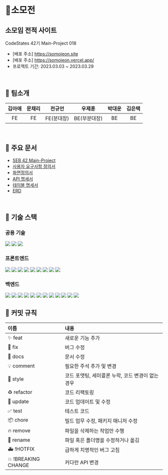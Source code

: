 # 🏸소모전

## 소모임 전적 사이트

CodeStates 42기 Main-Project 018
- [배포 주소] <https://somojeon.site>
- [배포 주소] <https://somojeon.vercel.app/>
- 프로젝트 기간: 2023.03.03 ~ 2023.03.29

<br>

## 📌 팀소개

|김아애|문채리|전규언|우제훈|박대운|김은택|
|:--:|:--:|:--:|:--:|:--:|:--:|
|FE|FE|FE(분대장)|BE(부분대장)|BE|BE|

<br>

## 📝 주요 문서 
- [SEB 42 Main-Project](https://docs.google.com/spreadsheets/d/1CMAWGTBZpK5lu5mcAM5pENINcDojGrjaHffPn1WD8bE/edit?pli=1#gid=1604535928)
- [사용자 요구사항 정의서](https://file.notion.so/f/s/5b75b4e6-2e24-496d-a01b-072a4f34a2e6/%E1%84%89%E1%85%A9%E1%84%86%E1%85%A9%E1%84%8C%E1%85%A5%E1%86%AB_%E1%84%89%E1%85%B3%E1%84%91%E1%85%B3%E1%84%85%E1%85%A6%E1%84%83%E1%85%B3_%E1%84%89%E1%85%B5%E1%84%90%E1%85%B3_-_%E1%84%89%E1%85%A1%E1%84%8B%E1%85%AD%E1%86%BC%E1%84%8C%E1%85%A1_%E1%84%8B%E1%85%AD%E1%84%80%E1%85%AE%E1%84%89%E1%85%A1%E1%84%92%E1%85%A1%E1%86%BC_%E1%84%8C%E1%85%A5%E1%86%BC%E1%84%8B%E1%85%B4%E1%84%89%E1%85%A5(%E1%84%8C%E1%85%A6%E1%84%8E%E1%85%AE%E1%86%AF%E1%84%8B%E1%85%AD%E1%86%BC).pdf?id=b2ff526d-322b-4aad-a329-610f6795b536&table=block&spaceId=82d63a72-8254-4cde-bf1e-b2597b7c099c&expirationTimestamp=1680183710871&signature=PauLxBXbsBHCRAvMbyR506NObStsH_F-WMaOzXp1IBQ&downloadName=%E1%84%89%E1%85%A9%E1%84%86%E1%85%A9%E1%84%8C%E1%85%A5%E1%86%AB+%E1%84%89%E1%85%B3%E1%84%91%E1%85%B3%E1%84%85%E1%85%A6%E1%84%83%E1%85%B3+%E1%84%89%E1%85%B5%E1%84%90%E1%85%B3+-+%E1%84%89%E1%85%A1%E1%84%8B%E1%85%AD%E1%86%BC%E1%84%8C%E1%85%A1+%E1%84%8B%E1%85%AD%E1%84%80%E1%85%AE%E1%84%89%E1%85%A1%E1%84%92%E1%85%A1%E1%86%BC+%E1%84%8C%E1%85%A5%E1%86%BC%E1%84%8B%E1%85%B4%E1%84%89%E1%85%A5%28%E1%84%8C%E1%85%A6%E1%84%8E%E1%85%AE%E1%86%AF%E1%84%8B%E1%85%AD%E1%86%BC%29.pdf)
- [화면정의서](https://file.notion.so/f/s/9c3ad033-b548-4a6d-8819-ac161234bfd7/seb42_main_18.pdf?id=5ab0dc67-c23a-4647-86cf-197859644189&table=block&spaceId=82d63a72-8254-4cde-bf1e-b2597b7c099c&expirationTimestamp=1680180244925&signature=D6wQ5oFgYYAuBo7VQclmBUR9OhkzIAwo0vEDKfd82Ak&downloadName=seb42_main_18.pdf)
- [API 명세서](https://file.notion.so/f/s/2af13270-40e7-4848-9177-5e6f87c6cab4/%EC%86%8C%EB%AA%A8%EC%A0%84_%EC%8A%A4%ED%94%84%EB%A0%88%EB%93%9C_%EC%8B%9C%ED%8A%B8_-_API_%EB%AA%85%EC%84%B8%EC%84%9C.pdf?id=671510e9-1238-46d1-be2a-5581dd0bdf67&table=block&spaceId=82d63a72-8254-4cde-bf1e-b2597b7c099c&expirationTimestamp=1680178042494&signature=I-hqjLvWIZRORNXC09WU6Km1N8dBHKKF-hPGhF2N8FM&downloadName=%EC%86%8C%EB%AA%A8%EC%A0%84+%EC%8A%A4%ED%94%84%EB%A0%88%EB%93%9C+%EC%8B%9C%ED%8A%B8+-+API+%EB%AA%85%EC%84%B8%EC%84%9C.pdf)
- [테이블 명세서](https://file.notion.so/f/s/3b8f9f9c-e4ab-479f-aebf-f63281c109ba/%E1%84%89%E1%85%A9%E1%84%86%E1%85%A9%E1%84%8C%E1%85%A5%E1%86%AB_%E1%84%89%E1%85%B3%E1%84%91%E1%85%B3%E1%84%85%E1%85%A6%E1%84%83%E1%85%B3_%E1%84%89%E1%85%B5%E1%84%90%E1%85%B3_-_%E1%84%90%E1%85%A6%E1%84%8B%E1%85%B5%E1%84%87%E1%85%B3%E1%86%AF_%E1%84%86%E1%85%A7%E1%86%BC%E1%84%89%E1%85%A6%E1%84%89%E1%85%A5.pdf?id=6839eaa1-3a11-41a6-a17f-dcdcfe419c9b&table=block&spaceId=82d63a72-8254-4cde-bf1e-b2597b7c099c&expirationTimestamp=1680180435712&signature=E5ldnaVSjYcE4xQQVm6vJh4VVoJkCdP5uMvUQyqiZvQ&downloadName=%E1%84%89%E1%85%A9%E1%84%86%E1%85%A9%E1%84%8C%E1%85%A5%E1%86%AB+%E1%84%89%E1%85%B3%E1%84%91%E1%85%B3%E1%84%85%E1%85%A6%E1%84%83%E1%85%B3+%E1%84%89%E1%85%B5%E1%84%90%E1%85%B3+-+%E1%84%90%E1%85%A6%E1%84%8B%E1%85%B5%E1%84%87%E1%85%B3%E1%86%AF+%E1%84%86%E1%85%A7%E1%86%BC%E1%84%89%E1%85%A6%E1%84%89%E1%85%A5.pdf)
- [ERD](https://www.figma.com/file/a493sHSXjLt0QlcZk6IJit/%5BBE%5D-ERD?node-id=0-1&t=5f6Blp2sqVx8p5sO-0)

<br>

## 📌 기술 스택
### 공용 기술 
<img src="https://img.shields.io/badge/github-181717?style=for-the-badge&logo=github&logoColor=white"> <img src="https://img.shields.io/badge/git-F05032?style=for-the-badge&logo=git&logoColor=white"> <img src="https://img.shields.io/badge/discord-5865F2?style=for-the-badge&logo=discord&logoColor=white">

### 프론트엔드
<img src="https://img.shields.io/badge/html5-E34F26?style=for-the-badge&logo=html5&logoColor=white"> <img src="https://img.shields.io/badge/css-1572B6?style=for-the-badge&logo=css3&logoColor=white"> <img src="https://img.shields.io/badge/javascript-F7DF1E?style=for-the-badge&logo=javascript&logoColor=black"> <img src="https://img.shields.io/badge/react-61DAFB?style=for-the-badge&logo=react&logoColor=black"> <img src="https://img.shields.io/badge/styledcomponents-DB7093?style=for-the-badge&logoColor=black"> <img src="https://img.shields.io/badge/Axios-181717?style=for-the-badge&logo=Axios&logoColor=white"> <img src="https://img.shields.io/badge/Redux Toolkit-764ABC?style=for-the-badge&logo=Redux&logoColor=white"> <img src="https://img.shields.io/badge/React Router-CA4245?style=for-the-badge&logo=ReactRouter&logoColor=white"/> <img src="https://img.shields.io/badge/npm-CB3837?style=for-the-badge&logo=npm&logoColor=white">

### 백엔드
<img src="https://img.shields.io/badge/Java-007396?style=for-the-badge&logo=Java&logoColor=white"> <img src="https://img.shields.io/badge/Spring-6DB33F?style=for-the-badge&logo=Spring&logoColor=white"> <img src="https://img.shields.io/badge/spring mvc-6DB33F?style=for-the-badge&logo=spring-boot&logoColor=white">  <img src="https://img.shields.io/badge/Spring Data Jpa-6DB33F?style=for-the-badge&logo=Spring&logoColor=white"> <img src="https://img.shields.io/badge/Spring Security-6DB33F?style=for-the-badge&logo=Spring Security&logoColor=white"> <img src="https://img.shields.io/badge/gradle-02303A?style=for-the-badge&logo=gradle&logoColor=white"> <img src="https://img.shields.io/badge/Amazon EC2-FF9900?style=for-the-badge&logo=Amazon EC2&logoColor=white"> <img src="https://img.shields.io/badge/Amazon S3-569A31?style=for-the-badge&logo=Amazon S3&logoColor=white"> <img src="https://img.shields.io/badge/Amazon RDS-527FFF?style=for-the-badge&logo=Amazon RDS&logoColor=white"> <img src="https://img.shields.io/badge/Mysql-4479A1?style=for-the-badge&logo=Mysql&logoColor=white"> <img src="https://img.shields.io/badge/JWT-000000?style=for-the-badge&logo=json web tokens&logoColor=white"> <img src="https://img.shields.io/badge/OAuth2-EB5424?style=for-the-badge&logo=Java&logoColor=white">
<br>

## 📌 커밋 규칙
|이름|내용|
|:--|:--|
|✨ feat| 새로운 기능 추가|
|🐛 fix| 버그 수정|
|📝 docs| 문서 수정|
|💡 comment| 필요한 주석 추가 및 변경|
|🎨 style| 코드 포맷팅, 세미콜론 누락, 코드 변경이 없는 경우|
|♻️ refactor| 코드 리팩토링|
|🔧 update| 코드 업데이트 및 수정|
|✅ test| 테스트 코드|
|📦 chore| 빌드 업무 수정, 패키지 매니저 수정|
|🔥 remove| 파일을 삭제하는 작업만 수행|
|🚚 rename| 파일 혹은 폴더명을 수정하거나 옮김|
|🚑 !HOTFIX| 급하게 치명적인 버그 고침|
|💥 !BREAKING CHANGE| 커다란 API 변경|
